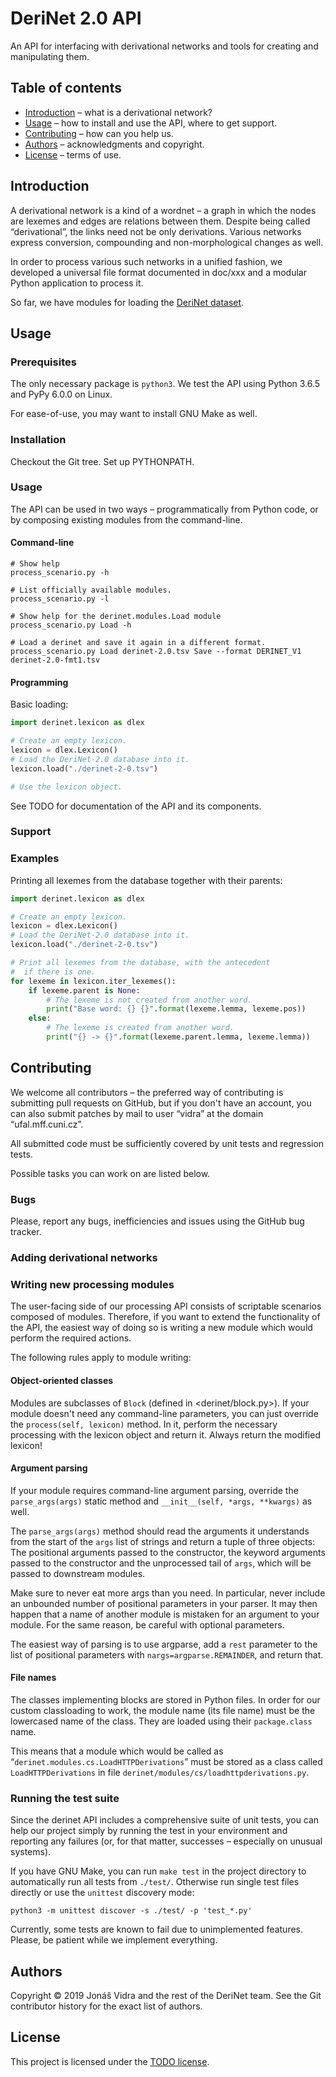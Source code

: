 
# DeriNet 2.0 API

An API for interfacing with derivational networks and tools for
creating and manipulating them.


<!-- TODO Coverage badges, perhaps CI links? -->


## Table of contents
- [Introduction](#introduction) – what is a derivational network?
- [Usage](#usage) – how to install and use the API, where to get support.
- [Contributing](#contributing) – how can you help us.
- [Authors](#authors) – acknowledgments and copyright.
- [License](#license) – terms of use.

## Introduction

A derivational network is a kind of a wordnet – a graph in which
the nodes are lexemes and edges are relations between them.
Despite being called “derivational”, the links need not be only
derivations. Various networks express conversion, compounding and
non-morphological changes as well.

<!-- TODO Some images. -->

<!-- TODO Why should you care about this API? -->
In order to process various such networks in a unified fashion,
we developed a universal file format documented in doc/xxx<!-- TODO link -->
and a modular Python application to process it.

So far, we have modules for loading the
[DeriNet dataset](https://ufal.mff.cuni.cz/derinet). 
<!-- TODO List other existing datasets for which we have
          conversion utilities. -->



<!-- TODO Links to other tools – DeriSearch etc. -->


<!-- TODO Documentation link. -->

## Usage

### Prerequisites

The only necessary package is `python3`. We test the API using
Python 3.6.5 and PyPy 6.0.0 on Linux.

For ease-of-use, you may want to install GNU Make as well.


### Installation

Checkout the Git tree. Set up PYTHONPATH.
<!-- TODO Tell the users how to set up PYTHONPATH. -->


### Usage

The API can be used in two ways – programmatically from Python code,
or by composing existing modules from the command-line.

#### Command-line

```shell
# Show help
process_scenario.py -h

# List officially available modules.
process_scenario.py -l

# Show help for the derinet.modules.Load module
process_scenario.py Load -h

# Load a derinet and save it again in a different format.
process_scenario.py Load derinet-2.0.tsv Save --format DERINET_V1 derinet-2.0-fmt1.tsv
```

#### Programming

Basic loading:
```python
import derinet.lexicon as dlex

# Create an empty lexicon.
lexicon = dlex.Lexicon()
# Load the DeriNet-2.0 database into it.
lexicon.load("./derinet-2-0.tsv")

# Use the lexicon object.
```

See TODO <!-- TODO Documentation link. --> for documentation of the
API and its components.



### Support

<!-- TODO Documentation link. -->
<!-- TODO DeriNet homepage link. -->
<!-- TODO My e-mail. -->


### Examples

Printing all lexemes from the database together with their parents:
```python
import derinet.lexicon as dlex

# Create an empty lexicon.
lexicon = dlex.Lexicon()
# Load the DeriNet-2.0 database into it.
lexicon.load("./derinet-2-0.tsv")

# Print all lexemes from the database, with the antecedent
#  if there is one.
for lexeme in lexicon.iter_lexemes():
    if lexeme.parent is None:
        # The lexeme is not created from another word.
        print("Base word: {} {}".format(lexeme.lemma, lexeme.pos))
    else:
        # The lexeme is created from another word.
        print("{} -> {}".format(lexeme.parent.lemma, lexeme.lemma))
```

<!-- TODO Add more examples. -->


## Contributing

We welcome all contributors – the preferred way of contributing is
submitting pull requests on GitHub, but if you don't have an account,
you can also submit patches by mail to user “vidra” at the domain
“ufal.mff.cuni.cz”.

All submitted code must be sufficiently covered by unit tests and
regression tests.

Possible tasks you can work on are listed below.


### Bugs

Please, report any bugs, inefficiencies and issues using the GitHub
bug tracker.


### Adding derivational networks



### Writing new processing modules

The user-facing side of our processing API consists of scriptable
scenarios composed of modules. Therefore, if you want to extend the
functionality of the API, the easiest way of doing so is writing
a new module which would perform the required actions.

The following rules apply to module writing:

#### Object-oriented classes

Modules are subclasses of `Block` (defined in <derinet/block.py>).
If your module doesn't need any command-line parameters, you can
just override the `process(self, lexicon)` method. In it, perform
the necessary processing with the lexicon object and return it.
Always return the modified lexicon!

#### Argument parsing

If your module requires command-line argument parsing, override the
`parse_args(args)` static method and `__init__(self, *args, **kwargs)`
as well.

The `parse_args(args)` method should read the arguments it understands
from the start of the `args` list of strings and return a tuple of three
objects: The positional arguments passed to the constructor, the keyword
arguments passed to the constructor and the unprocessed tail of `args`,
which will be passed to downstream modules.

Make sure to never eat more args than you need. In particular, never
include an unbounded number of positional parameters in your parser.
It may then happen that a name of another module is mistaken for
an argument to your module. For the same reason, be careful with
optional parameters.

The easiest way of parsing is to use argparse, add a `rest` parameter
to the list of positional parameters with `nargs=argparse.REMAINDER`,
and return that.

#### File names

The classes implementing blocks are stored in Python files. In order
for our custom classloading to work, the module name (its file name)
must be the lowercased name of the class. They are loaded using their
`package.class` name.

This means that a module which would be called as
“`derinet.modules.cs.LoadHTTPDerivations`” must be stored as a class
called `LoadHTTPDerivations` in file
`derinet/modules/cs/loadhttpderivations.py`.


### Running the test suite

Since the derinet API includes a comprehensive suite of unit tests,
you can help our project simply by running the test in your environment
and reporting any failures (or, for that matter, successes – especially
on unusual systems).

If you have GNU Make, you can run `make test` in the project directory
to automatically run all tests from `./test/`. Otherwise run single
test files directly or use the `unittest` discovery mode:
```shell
python3 -m unittest discover -s ./test/ -p 'test_*.py'
```

<!-- FIXME Delete this notice after it stops being true. -->
Currently, some tests are known to fail due to unimplemented features.
Please, be patient while we implement everything.




## Authors

Copyright &copy; 2019 Jonáš Vidra and the rest of the DeriNet team.
See the Git contributor history for the exact list of authors.

<!-- TODO acknowlegdments. Especially grants. -->


## License

This project is licensed under the
[TODO license][license]. <!-- TODO Specify the license. -->

[license]: https://example.net/
